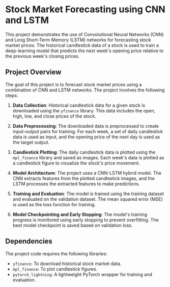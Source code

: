 # Stock Market Forecasting using CNN and LSTM

This project demonstrates the use of Convolutional Neural Networks (CNN) and Long Short-Term Memory (LSTM) networks for forecasting stock market prices. The historical candlestick data of a stock is used to train a deep-learning model that predicts the next week's opening price relative to the previous week's closing prices.

## Project Overview

The goal of this project is to forecast stock market prices using a combination of CNN and LSTM networks. The project involves the following steps:

1. **Data Collection**: Historical candlestick data for a given stock is downloaded using the `yfinance` library. This data includes the open, high, low, and close prices of the stock.

2. **Data Preprocessing**: The downloaded data is preprocessed to create input-output pairs for training. For each week, a set of daily candlestick data is used as input, and the opening price of the next day is used as the target output.

3. **Candlestick Plotting**: The daily candlestick data is plotted using the `mpl_finance` library and saved as images. Each week's data is plotted as a candlestick figure to visualize the stock's price movement.

4. **Model Architecture**: The project uses a CNN-LSTM hybrid model. The CNN extracts features from the plotted candlestick images, and the LSTM processes the extracted features to make predictions.

5. **Training and Evaluation**: The model is trained using the training dataset and evaluated on the validation dataset. The mean squared error (MSE) is used as the loss function for training.

6. **Model Checkpointing and Early Stopping**: The model's training progress is monitored using early stopping to prevent overfitting. The best model checkpoint is saved based on validation loss.

## Dependencies

The project code requires the following libraries:

- `yfinance`: To download historical stock market data.
- `mpl_finance`: To plot candlestick figures.
- `pytorch_lightning`: A lightweight PyTorch wrapper for training and evaluation.
